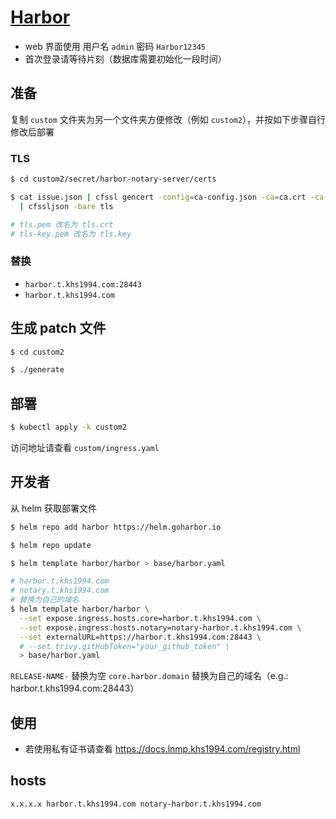 # [Harbor](https://github.com/goharbor/harbor)

* web 界面使用 用户名 `admin` 密码 `Harbor12345`
* 首次登录请等待片刻（数据库需要初始化一段时间）

## 准备

复制 `custom` 文件夹为另一个文件夹方便修改（例如 `custom2`），并按如下步骤自行修改后部署

### TLS

```bash
$ cd custom2/secret/harbor-notary-server/certs

$ cat issue.json | cfssl gencert -config=ca-config.json -ca=ca.crt -ca-key=ca-key.pem -profile=harbor - \
  | cfssljson -bare tls

# tls.pem 改名为 tls.crt
# tls-key.pem 改名为 tls.key
```

### 替换

* `harbor.t.khs1994.com:28443`
* `harbor.t.khs1994.com`

## 生成 patch 文件

```bash
$ cd custom2

$ ./generate
```

## 部署

```bash
$ kubectl apply -k custom2
```

访问地址请查看 `custom/ingress.yaml`

## 开发者

从 helm 获取部署文件

```bash
$ helm repo add harbor https://helm.goharbor.io

$ helm repo update

$ helm template harbor/harbor > base/harbor.yaml

# harbor.t.khs1994.com
# notary.t.khs1994.com
# 替换为自己的域名
$ helm template harbor/harbor \
  --set expose.ingress.hosts.core=harbor.t.khs1994.com \
  --set expose.ingress.hosts.notary=notary-harbor.t.khs1994.com \
  --set externalURL=https://harbor.t.khs1994.com:28443 \
  # --set trivy.gitHubToken="your_github_token" \
  > base/harbor.yaml
```

`RELEASE-NAME-` 替换为空
`core.harbor.domain` 替换为自己的域名（e.g.: harbor.t.khs1994.com:28443）

## 使用

* 若使用私有证书请查看 https://docs.lnmp.khs1994.com/registry.html

## hosts

```bash
x.x.x.x harbor.t.khs1994.com notary-harbor.t.khs1994.com
```
